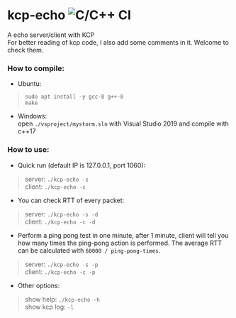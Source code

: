# kcp-echo ![C/C++ CI](https://github.com/wenqvip/kcp-echo/workflows/C/C++%20CI/badge.svg?branch=master)
A echo server/client with KCP  
For better reading of kcp code, I also add some comments in it. Welcome to check them.

### How to compile:
* Ubuntu:  
> `sudo apt install -y gcc-8 g++-8`  
> `make`  
* Windows:  
open `./vsproject/mystorm.sln` with Visual Studio 2019 and compile with c++17  

### How to use:
* Quick run (default IP is 127.0.0.1, port 1060):  
> server: `./kcp-echo -s`  
> client: `./kcp-echo -c`  
* You can check RTT of every packet:
> server: `./kcp-echo -s -d`  
> client: `./kcp-echo -c -d`  
* Perform a ping pong test in one minute, after 1 minute, client will tell you how many times the ping-pong action is performed. The average RTT can be calculated with `60000 / ping-pong-times`.
> server: `./kcp-echo -s -p`  
> client: `./kcp-echo -c -p`  
* Other options:  
> show help: `./kcp-echo -h`  
> show kcp log: `-l`  
